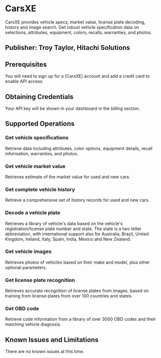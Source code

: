 # CarsXE
CarsXE provides vehicle specs, market value, license plate decoding, history and image search. Get robust vehicle specification data on selections, attributes, equipment, colors, recalls, warranties, and photos.

## Publisher: Troy Taylor, Hitachi Solutions

## Prerequisites
You will need to sign up for a [CarsXE] account and add a credit card to enable API access.

## Obtaining Credentials
Your API key will be shown in your dashboard in the billing section.

## Supported Operations
### Get vehicle specifications
Retrieve data including attributes, color options, equipment details, recall information, warranties, and photos.
### Get vehicle market value
Retrieves estimate of the market value for used and new cars.
### Get complete vehicle history
Retrieve a comprehensive set of history records for used and new cars.
### Decode a vehicle plate
Retrieves a library of vehicle's data based on the vehicle's registration/license plate number and state. The state is a two letter abbreviation, with international support also for Australia, Brazil, United Kingdom, Ireland, Italy, Spain, India, Mexico and New Zealand.
### Get vehicle images
Retrieves photos of vehicles based on their make and model, plus other optional parameters.
### Get license plate recognition
Retrieves accurate recognition of license plates from images, based on training from license plates from over 100 countries and states.
### Get OBD code
Retrieve code information from a library of over 3000 OBD codes and their matching vehicle diagnosis.

## Known Issues and Limitations
There are no known issues at this time.
